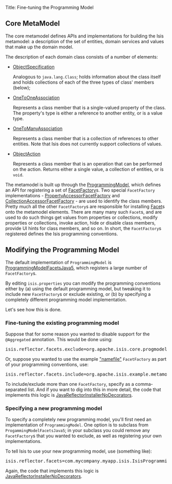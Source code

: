 Title: Fine-tuning the Programming Model

## Core MetaModel

The core metamodel defines APIs and implementations for building the Isis metamodel: a description of the set of entities, domain services and values that make up the domain model.

The description of each domain class consists of a number of elements:

* [ObjectSpecification](https://github.com/apache/isis/blob/master/core/metamodel/src/main/java/org/apache/isis/core/metamodel/spec/ObjectSpecification.java)

  Analogous to `java.lang.Class`; holds information about the class itself and holds collections of each of the three types of class' members (below);

* [OneToOneAssociation](https://github.com/apache/isis/blob/master/core/metamodel/src/main/java/org/apache/isis/core/metamodel/spec/feature/OneToOneAssociation.java)

  Represents a class member that is a single-valued property of the class.  The property's type is either a reference to another entity, or is a value type.

* [OneToManyAssociation](https://github.com/apache/isis/blob/master/core/metamodel/src/main/java/org/apache/isis/core/metamodel/spec/feature/OneToManyAssociation.java)

  Represents a class member that is a collection of references to other entities.  Note that Isis does not currently support collections of values.

* [ObjectAction](https://github.com/apache/isis/blob/master/core/metamodel/src/main/java/org/apache/isis/core/metamodel/spec/feature/ObjectAction.java)

  Represents a class member that is an operation that can be performed on the action.  Returns either a single value, a collection of entities, or is `void`.

The metamodel is built up through the [ProgrammingModel](https://github.com/apache/isis/blob/master/core/metamodel/src/main/java/org/apache/isis/core/metamodel/progmodel/ProgrammingModel.java), which defines an API for registering a set of [FacetFactory](https://github.com/apache/isis/blob/master/core/metamodel/src/main/java/org/apache/isis/core/metamodel/facets/FacetFactory.java)s.  Two special `FacetFactory` implementations - [PropertyAccessorFacetFactory](https://github.com/apache/isis/blob/master/core/metamodel/src/main/java/org/apache/isis/core/progmodel/facets/properties/accessor/PropertyAccessorFacetFactory.java) and [CollectionAccessorFacetFactory](https://github.com/apache/isis/blob/master/core/metamodel/src/main/java/org/apache/isis/core/progmodel/facets/collections/accessor/CollectionAccessorFacetFactory.java) - are used to identify the class members.  Pretty much all the other `FacetFactory`s are responsible for installing [Facet](https://github.com/apache/isis/blob/master/core/metamodel/src/main/java/org/apache/isis/core/metamodel/facetapi/Facet.java)s onto the metamodel elements.  There are many many such `Facet`s, and are used to do such things get values from properties or collections, modify properties or collections, invoke action, hide or disable class members, provide UI hints for class members, and so on.  In short, the `FacetFactory`s registered defines the Isis programming conventions.

## Modifying the Programming Model

The default implementation of `ProgrammingModel` is [ProgrammingModelFacetsJava5](https://github.com/apache/isis/blob/master/core/metamodel/src/main/java/org/apache/isis/progmodels/dflt/ProgrammingModelFacetsJava5.java), which registers a large number of `FacetFactory`s.  

By editing `isis.properties` you can modify the programming conventions either by  (a) using the default programming model, but tweaking it to include new `FacetFactory`s or exclude existing, or (b) by specifying a completely different programming model implementation.

Let's see how this is done.

### Fine-tuning the existing programming model

Suppose that for some reason you wanted to disable support for the `@Aggregated` annotation.  This would be done using:

<pre>
isis.reflector.facets.exclude=org.apache.isis.core.progmodel.facets.object.aggregated.annotation.AggregatedAnnotationFacetFactory
</pre>

Or, suppose you wanted to use the example ["namefile"](https://github.com/apache/isis/blob/master/example/misc/metamodel/namefile/src/main/java/org/apache/isis/example/metamodel/namefile/facets/NameFileFacetFactory.java) `FacetFactory` as part of your programming conventions, use:

<pre>
isis.reflector.facets.include=org.apache.isis.example.metamodel.namefile.facets.NameFileFacetFactory
</pre>

To include/exclude more than one `FacetFactory`, specify as a comma-separated list.  And if you want to dig into this in more detail, the code that implements this logic is [JavaReflectorInstallerNoDecorators](https://github.com/apache/isis/blob/master/core/metamodel/src/main/java/org/apache/isis/progmodels/dflt/JavaReflectorInstallerNoDecorators.java).

### Specifying a new programming model

To specify a completely new programming model, you'll first need an  implementation of `ProgrammingModel`.  One option is to subclass from `ProgammingModelFacetsJava5`; in your subclass you could remove any `FacetFactory`s that you wanted to exclude, as well as registering your own implementations.

To tell Isis to use your new programming model, use (something like):

<pre>
isis.reflector.facets=com.mycompany.myapp.isis.IsisProgrammingModel
</pre>

Again, the code that implements this logic is [JavaReflectorInstallerNoDecorators](https://github.com/apache/isis/blob/master/core/metamodel/src/main/java/org/apache/isis/progmodels/dflt/JavaReflectorInstallerNoDecorators.java).